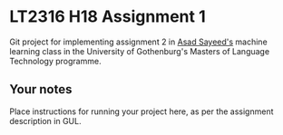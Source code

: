 # LT2316 H18 Assignment 1

Git project for implementing assignment 2 in [Asad Sayeed's](https://asayeed.github.io) machine learning class in the University of Gothenburg's Masters
of Language Technology programme.

## Your notes

Place instructions for running your project here, as per the assignment
description in GUL.

